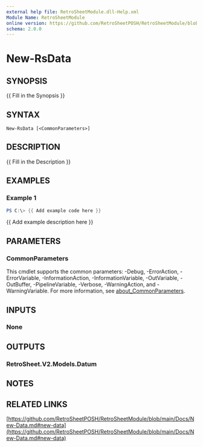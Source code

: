 ```yaml
---
external help file: RetroSheetModule.dll-Help.xml
Module Name: RetroSheetModule
online version: https://github.com/RetroSheetPOSH/RetroSheetModule/blob/main/Docs/New-Data.md#new-data
schema: 2.0.0
---
```


# New-RsData

## SYNOPSIS
{{ Fill in the Synopsis }}

## SYNTAX

```
New-RsData [<CommonParameters>]
```

## DESCRIPTION
{{ Fill in the Description }}

## EXAMPLES

### Example 1
```powershell
PS C:\> {{ Add example code here }}
```

{{ Add example description here }}

## PARAMETERS

### CommonParameters
This cmdlet supports the common parameters: -Debug, -ErrorAction, -ErrorVariable, -InformationAction, -InformationVariable, -OutVariable, -OutBuffer, -PipelineVariable, -Verbose, -WarningAction, and -WarningVariable. For more information, see [about_CommonParameters](http://go.microsoft.com/fwlink/?LinkID=113216).

## INPUTS

### None

## OUTPUTS

### RetroSheet.V2.Models.Datum

## NOTES

## RELATED LINKS

[https://github.com/RetroSheetPOSH/RetroSheetModule/blob/main/Docs/New-Data.md#new-data](https://github.com/RetroSheetPOSH/RetroSheetModule/blob/main/Docs/New-Data.md#new-data)

